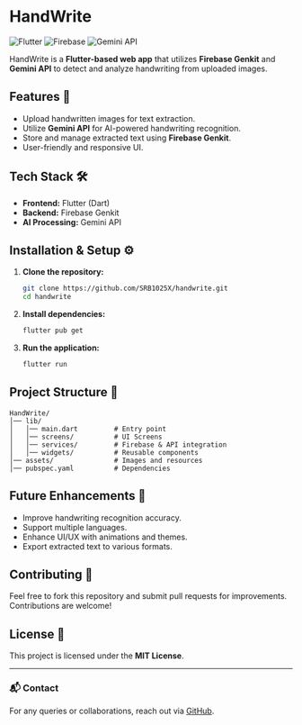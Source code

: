 # HandWrite

![Flutter](https://img.shields.io/badge/Flutter-Framework-blue?logo=flutter)
![Firebase](https://img.shields.io/badge/Firebase-Backend-orange?logo=firebase)
![Gemini API](https://img.shields.io/badge/Gemini%20API-AI%20Processing-purple?logo=googlecloud)

HandWrite is a **Flutter-based web app** that utilizes **Firebase Genkit** and **Gemini API** to detect and analyze handwriting from uploaded images.

## Features 🚀
- Upload handwritten images for text extraction.
- Utilize **Gemini API** for AI-powered handwriting recognition.
- Store and manage extracted text using **Firebase Genkit**.
- User-friendly and responsive UI.

## Tech Stack 🛠️
- **Frontend:** Flutter (Dart)
- **Backend:** Firebase Genkit
- **AI Processing:** Gemini API

## Installation & Setup ⚙️
1. **Clone the repository:**
   ```bash
   git clone https://github.com/SRB1025X/handwrite.git
   cd handwrite
   ```
2. **Install dependencies:**
   ```bash
   flutter pub get
   ```
3. **Run the application:**
   ```bash
   flutter run
   ```

## Project Structure 📂
```
HandWrite/
│── lib/
│   │── main.dart         # Entry point
│   │── screens/          # UI Screens
│   │── services/         # Firebase & API integration
│   │── widgets/          # Reusable components
│── assets/               # Images and resources
│── pubspec.yaml          # Dependencies
```

## Future Enhancements 🔮
- Improve handwriting recognition accuracy.
- Support multiple languages.
- Enhance UI/UX with animations and themes.
- Export extracted text to various formats.

## Contributing 🤝
Feel free to fork this repository and submit pull requests for improvements. Contributions are welcome!

## License 📜
This project is licensed under the **MIT License**.

---

### 📬 Contact
For any queries or collaborations, reach out via [GitHub](https://github.com/SRB1025X).
